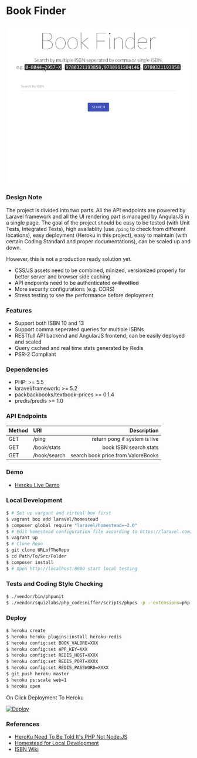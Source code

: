 # Book Finder

![](public/demo.gif?raw=true)

### Design Note

The project is divided into two parts. All the API endpoints are powered by Laravel framework and all the UI rendering part is managed by AngularJS in a single page. The goal of the project should be easy to be tested (with Unit Tests, Integrated Tests), high availablity (use ``/ping`` to check from different locations), easy deployment (Heroku in this project), easy to maintain (with certain Coding Standard and proper documentations), can be scaled up and down. 

However, this is not a production ready solution yet.

* CSS/JS assets need to be combined, minized, versionized properly for better server and browser side caching
* API endpoints need to be authenticated ~~or throttled~~
* More security configurations (e.g. CORS)
* Stress testing to see the performance before deployment

### Features

* Support both ISBN 10 and 13
* Support comma seperated queries for multiple ISBNs 
* RESTfull API backend and AngularJS frontend, can be easily deployed and scaled
* Query cached and real time stats generated by Redis
* PSR-2 Compliant

### Dependencies

* PHP: >= 5.5
* laravel/framework: >= 5.2
* packbackbooks/textbook-prices >= 0.1.4
* predis/predis >= 1.0

### API Endpoints

| Method        | URI           | Description                        |
| ------------- |:--------------| ----------------------------------:|
| GET           | /ping         | return pong if system is live      |
| GET           | /book/stats   | book ISBN search stats             |
| GET           | /book/search  | search book price from ValoreBooks |

### Demo

- [Heroku Live Demo](https://arcane-ridge-53698.herokuapp.com/)

### Local Development

```sh
$ # Set up vargant and virtual box first
$ vagrant box add laravel/homestead
$ composer global require "laravel/homestead=~2.0"
$ # Edit homestead configuration file according to https://laravel.com/docs/5.2/homestead
$ vagrant up
$ # Clone Repo
$ git clone URLofTheRepo
$ cd Path/To/Src/Folder
$ composer install
$ # Open http://localhost:8000 start local testing
```

### Tests and Coding Style Checking

```sh
$ ./vendor/bin/phpunit
$ ./vendor/squizlabs/php_codesniffer/scripts/phpcs -p --extensions=php --standard=PSR2 --error-severity=1 --warning-severity=0 ./app
```

### Deploy

```sh
$ heroku create
$ heroku heroku plugins:install heroku-redis
$ heroku config:set BOOK_VALORE=XXX
$ heroku config:set APP_KEY=XXX
$ heroku config:set REDIS_HOST=XXXX
$ heroku config:set REDIS_PORT=XXXX
$ heroku config:set REDIS_PASSWORD=XXXX
$ git push heroku master
$ heroku ps:scale web=1
$ heroku open
```

On Click Deployment To Heroku

[![Deploy](https://www.herokucdn.com/deploy/button.svg)](https://heroku.com/deploy)

### References

- [HeroKu Need To Be Told It's PHP Not Node.JS](https://brendancodes.wordpress.com/2015/06/22/heroku-needs-to-be-told-its-php-not-node-js/)
- [Homestead for Local Development](https://laravel.com/docs/5.2/homestead)
- [ISBN Wiki](https://en.wikipedia.org/wiki/International_Standard_Book_Number)
